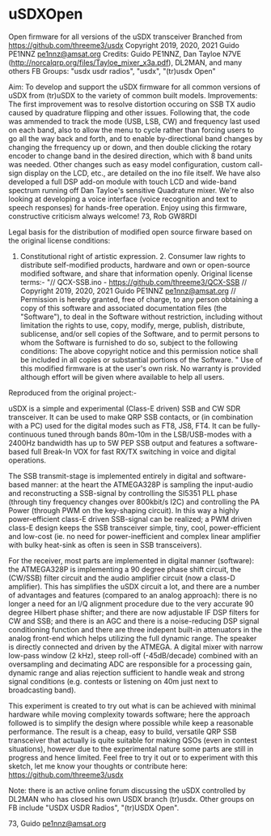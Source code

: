 # uSDXOpen
Open firmware for all versions of the uSDX transceiver
Branched from https://github.com/threeme3/usdx  Copyright 2019, 2020, 2021   Guido PE1NNZ <pe1nnz@amsat.org>
Credits: Guido PE1NNZ, Dan Tayloe N7VE (http://norcalqrp.org/files/Tayloe_mixer_x3a.pdf), DL2MAN, and many others
FB Groups: "usdx usdr radios", "usdx", "(tr)usdx Open"

Aim: To develop and support the uSDX firmware for all common versions of uSDX from (tr)uSDX to the variety of common built models.
Improvements: The first improvement was to resolve distortion occuring on SSB TX audio caused by quadrature flipping and other issues.
Following that, the code was ammended to track the mode (USB, LSB, CW) and frequency last used on each band, also to allow the menu to cycle rather than forcing users to go all the way back and forth, and to enable by-directional band changes by changing the frrequency up or down, and then double clicking the rotary encoder to change band in the desired direction, which with 8 band units was needed.
Other changes such as easy model configuration, custom call-sign display on the LCD, etc., are detailed on the ino file itself.
We have also developed a full DSP add-on module with touch LCD and wide-band spectrum running off Dan Tayloe's sensitive Quadrature mixer.
We're also looking at developing a voice interface (voice recognition and text to speech responses) for hands-free operation.
Enjoy using this firmware, constructive criticism always welcome!
73, Rob GW8RDI

Legal basis for the distribution of modified open source firware based on the original license conditions:
1. Constitutional right of artistic expression. 2. Consumer law rights to distribute self-modified products, hardware and own or open-source modified software, and share that information openly.
Original license terms:-
"// QCX-SSB.ino - https://github.com/threeme3/QCX-SSB
// Copyright 2019, 2020, 2021 Guido PE1NNZ <pe1nnz@amsat.org>
// Permission is hereby granted, free of charge, to any person obtaining a copy of this software and associated documentation files (the "Software"),
to deal in the Software without restriction, including without limitation the rights to use, copy, modify, merge, publish, distribute, sublicense,
and/or sell copies of the Software, and to permit persons to whom the Software is furnished to do so, subject to the following conditions:
The above copyright notice and this permission notice shall be included in all copies or substantial portions of the Software.
"
Use of this modified firmware is at the user's own risk. No warranty is provided although effort will be given where available to help all users.

Reproduced from the original project:-

uSDX is a simple and experimental (Class-E driven) SSB and CW SDR transceiver. It can be used to make QRP SSB contacts, or (in combination with a PC) used for the digital modes such as FT8, JS8, FT4. It can be fully-continuous tuned through bands 80m-10m in the LSB/USB-modes with a 2400Hz bandwidth has up to 5W PEP SSB output and features a software-based full Break-In VOX for fast RX/TX switching in voice and digital operations.

The SSB transmit-stage is implemented entirely in digital and software-based manner: at the heart the ATMEGA328P is sampling the input-audio and reconstructing a SSB-signal by controlling the SI5351 PLL phase (through tiny frequency changes over 800kbit/s I2C) and controlling the PA Power (through PWM on the key-shaping circuit). In this way a highly power-efficient class-E driven SSB-signal can be realized; a PWM driven class-E design keeps the SSB transceiver simple, tiny, cool, power-efficient and low-cost (ie. no need for power-inefficient and complex linear amplifier with bulky heat-sink as often is seen in SSB transceivers).

For the receiver, most parts are implemented in digital manner (software): the ATMEGA328P is implementing a 90 degree phase shift circuit, the (CW/SSB) filter circuit and the audio amplifier circuit (now a class-D amplifier). This has simplifies the uSDX circuit a lot, and there are a number of advantages and features (compared to an analog approach): there is no longer a need for an I/Q alignment procedure due to the very accurate 90 degree Hilbert phase shifter; and there are now adjustable IF DSP filters for CW and SSB; and there is an AGC and there is a noise-reducing DSP signal conditioning function and there are three indepent built-in attenuators in the analog front-end which helps utilizing the full dynamic range. The speaker is directly connected and driven by the ATMEGA. A digital mixer with narrow low-pass window (2 kHz), steep roll-off (-45dB/decade) combined with an oversampling and decimating ADC are responsible for a processing gain, dynamic range and alias rejection sufficient to handle weak and strong signal conditions (e.g. contests or listening on 40m just next to broadcasting band).

This experiment is created to try out what is can be achieved with minimal hardware while moving complexity towards software; here the approach followed is to simplify the design where possible while keep a reasonable performance. The result is a cheap, easy to build, versatile QRP SSB transceiver that actually is quite suitable for making QSOs (even in contest situations), however due to the experimental nature some parts are still in progress and hence limited. Feel free to try it out or to experiment with this sketch, let me know your thoughts or contribute here: https://github.com/threeme3/usdx

Note: there is an active online forum discussing the uSDX controlled by DL2MAN who has closed his own USDX branch (tr)usdx.
Other groups on FB include "USDX USDR Radios", "(tr)USDX Open".

73, Guido pe1nnz@amsat.org
